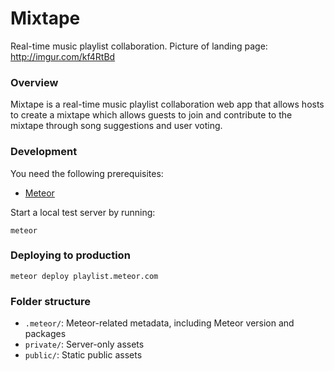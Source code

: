 Mixtape
=======

Real-time music playlist collaboration. Picture of landing page: http://imgur.com/kf4RtBd

### Overview

Mixtape is a real-time music playlist collaboration web app that allows hosts to create a mixtape which allows guests to join and contribute to the mixtape through song suggestions and user voting.

### Development

You need the following prerequisites:

- [Meteor](https://www.meteor.com/main)

Start a local test server by running:

    meteor

### Deploying to production

    meteor deploy playlist.meteor.com

### Folder structure

- `.meteor/`: Meteor-related metadata, including Meteor version and packages
- `private/`: Server-only assets
- `public/`: Static public assets
